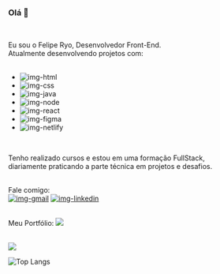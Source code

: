 ### Olá 👋
<br>

Eu sou o Felipe Ryo, Desenvolvedor Front-End. <br>
Atualmente desenvolvendo projetos com:
<br>
<br>
 - <img  src="https://img.shields.io/badge/HTML5-E34F26?style=for-the-badge&logo=html5&logoColor=white" alt="img-html" />
 - <img  src="https://img.shields.io/badge/CSS3-1572B6?style=for-the-badge&logo=css3&logoColor=white" alt="img-css" />
 - <img  src="https://img.shields.io/badge/JavaScript-F7DF1E?style=for-the-badge&logo=javascript&logoColor=black" alt="img-java" />
 - <img  src="https://img.shields.io/badge/Node.js-43853D?style=for-the-badge&logo=node.js&logoColor=white" alt="img-node" />
 - <img  src="https://img.shields.io/badge/React-20232A?style=for-the-badge&logo=react&logoColor=61DAFB" alt="img-react" />
 - <img  src="https://img.shields.io/badge/Figma-F24E1E?style=for-the-badge&logo=figma&logoColor=white" alt="img-figma" />
 - <img  src="https://img.shields.io/badge/Netlify-00C7B7?style=for-the-badge&logo=netlify&logoColor=white" alt="img-netlify" />
 <br>
<p>Tenho realizado cursos e estou em uma formação FullStack,
 <br>diariamente praticando a parte técnica em projetos e desafios.</p>
<br>
Fale comigo:
<br>
<a href="mailto:ryofeliperyo@gmail.com" target="_blank"> <img src="https://img.shields.io/badge/Gmail-D14836?style=for-the-badge&logo=gmail&logoColor=white" alt="img-gmail" /></a>
<a href="https://www.linkedin.com/in/feliperyo/" target="_blank"> <img src="https://img.shields.io/badge/LinkedIn-0077B5?style=for-the-badge&logo=linkedin&logoColor=white" alt="img-linkedin"/></a>
<br>
<br>
<p>Meu Portfólio:   <a href="https://feliperyo.github.io/first-portfolio/" target="_blank"><img src="https://img.shields.io/website-up-down-green-red/http/cv.lbesson.qc.to.svg"></a></p>
<br>
<picture>
  <source
    srcset="https://github-readme-stats.vercel.app/api?username=feliperyo&show_icons=true&theme=dark"
    media="(prefers-color-scheme: dark)"
  />
  <source
    srcset="https://github-readme-stats.vercel.app/api?username=feliperyo&show_icons=true"
    media="(prefers-color-scheme: light), (prefers-color-scheme: no-preference)"
  />
  <img src="https://github-readme-stats.vercel.app/api?username=feliperyo&show_icons=true" />
</picture>

 ![Top Langs](https://github-readme-stats.vercel.app/api/top-langs/?username=feliperyo&theme=dark)
